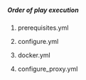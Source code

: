 ##### Order of play execution

1. prerequisites.yml

2. configure.yml

3. docker.yml

4. configure_proxy.yml
